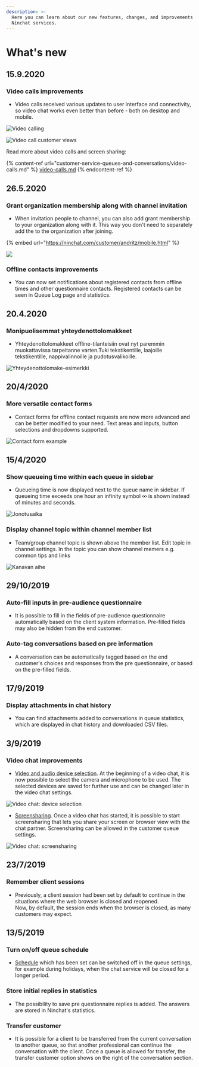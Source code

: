 ```yaml
---
description: >-
  Here you can learn about our new features, changes, and improvements on
  Ninchat services.
---
```


# What's new

## 15.9.2020

### Video calls improvements

* Video calls received various updates to user interface and connectivity, so video chat works even better than before - both on desktop and mobile.

![Video calling](.gitbook/assets/videocall-call.jpg)

![Video call customer views](.gitbook/assets/videocall-customer-screens.jpg)

Read more about video calls and screen sharing:

{% content-ref url="customer-service-queues-and-conversations/video-calls.md" %}
[video-calls.md](customer-service-queues-and-conversations/video-calls.md)
{% endcontent-ref %}

## 26.5.2020

### Grant organization membership along with channel invitation

* When invitation people to channel, you can also add grant membership to your organization along with it. This way you don't need to separately add the to the organization after joining.&#x20;

{% embed url="https://ninchat.com/customer/andritz/mobile.html" %}

![](.gitbook/assets/invite-people-en.png)

### Offline contacts improvements

* You can now set notifications about registered contacts from offline times and other questionnaire contacts. Registered contacts can be seen in Queue Log page and statistics.

## 20.4.2020

### Monipuolisemmat yhteydenottolomakkeet

* Yhteydenottolomakkeet offline-tilanteisiin ovat nyt paremmin muokattavissa tarpeitanne varten.Tuki tekstikentille, laajoille tekstikentille, nappivalinnoille ja pudotusvalikoille.

![Yhteydenottolomake-esimerkki](.gitbook/assets/registered-asiakas.PNG)

## 20/4/2020

### More versatile contact forms

* Contact forms for offline contact requests are now more advanced and can be better modified to your need. Text areas and inputs, button selections and dropdowns supported.

![Contact form example](.gitbook/assets/registered-customer-contact.PNG)

## 15/4/2020

### **Show queueing time within each queue in sidebar**&#x20;

* Queueing time is now displayed next to the queue name in sidebar. If queueing time exceeds one hour an infinity symbol ∞ is shown instead of minutes and seconds.

![Jonotusaika](<.gitbook/assets/queueing time.png>)

### **Display channel topic within channel member list**

* Team/group channel topic is shown above the member list. Edit topic in channel settings. In the topic you can show channel memers e.g. common tips and links

![Kanavan aihe](<.gitbook/assets/channel topic example.PNG>)

## 29/10/2019

### Auto-fill inputs in pre-audience questionnaire

* It is possible to fill in the fields of pre-audience questionnaire automatically based on the client system information. Pre-filled fields may also be hidden from the end customer.

### Auto-tag conversations based on pre information

* A conversation can be automatically tagged based on the end customer's choices and responses from the pre questionnaire, or based on the pre-filled fields.

## 17/9/2019

### Display attachments in chat history

* You can find attachments added to conversations in queue statistics, which are displayed in chat history and downloaded CSV files.

## 3/9/2019

### Video chat improvements

* [Video and audio device selection](https://support.ninchat.com/ninchat-support/asiakasjonot-ja-keskustelut#videopuhelut). At the beginning of a video chat, it is now possible to select the camera and microphone to be used. The selected devices are saved for further use and can be changed later in the video chat settings.

![Video chat: device selection](.gitbook/assets/video-settings.jpg)

* [Screensharing](https://support.ninchat.com/ninchat-support/asiakasjonot-ja-keskustelut#videopuhelut). Once a video chat has started, it is possible to start screensharing that lets you share your screen or browser view with the chat partner. Screensharing can be allowed in the customer queue settings.

![Video chat: screensharing](.gitbook/assets/video-screenshare.jpg)

## 23/7/2019

### Remember client sessions

* Previously, a client session had been set by default to continue in the situations where the web browser is closed and reopened. \
  Now, by default, the session ends when the browser is closed, as many customers may expect.

## 13/5/2019

### Turn on/off queue schedule

* [Schedule](https://support.ninchat.com/ninchat-support/asiakasjonot-ja-keskustelut/jonon-ajastaminen) which has been set can be switched off in the queue settings, for example during holidays, when the chat service will be closed for a longer period.

### Store initial replies in statistics

* The possibility to save pre questionnaire replies is added. The answers are stored in Ninchat's statistics.

### Transfer customer

* It is possible for a client to be transferred from the current conversation to another queue, so that another professional can continue the conversation with the client. Once a queue is allowed for transfer, the transfer customer option shows on the right of the conversation section.

##

